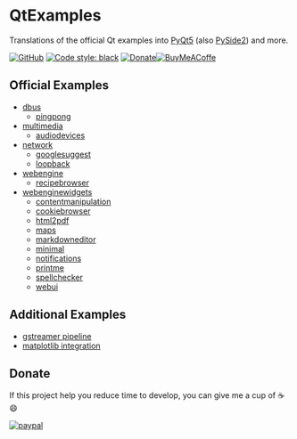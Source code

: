# QtExamples
Translations of the official Qt examples into [PyQt5](https://pypi.org/project/PyQt5/) (also [PySide2](https://pypi.org/project/PySide2/)) and more.

 [![GitHub](https://img.shields.io/github/license/eyllanesc/QtExamples.svg)](https://github.com/eyllanesc/QtExamples/blob/master/LICENSE) [![Code style: black](https://img.shields.io/badge/code%20style-black-000000.svg)](https://github.com/psf/black) [![Donate](https://img.shields.io/badge/donate-PayPal-blue.svg?logo=paypal)](https://www.paypal.me/eyllanesc)[![BuyMeACoffe](https://www.buymeacoffee.com/assets/img/custom_images/orange_img.png)](https://www.buymeacoffee.com/eyllanesc)

## Official Examples

* [dbus](official/dbus)
  * [pingpong](official/dbus/pingpong)
* [multimedia](official/multimedia/)
  * [audiodevices](official/multimedia/audiodevices)
* [network](official/network)
  * [googlesuggest](official/network/googlesuggest)
  * [loopback](official/network/loopback)
* [webengine](official/webengine)
  * [recipebrowser](official/webengine/recipebrowser)
* [webenginewidgets](official/webenginewidgets)
  * [contentmanipulation](official/webenginewidgets/contentmanipulation)
  * [cookiebrowser](official/webenginewidgets/cookiebrowser)
  * [html2pdf](official/webenginewidgets/html2pdf)
  * [maps](official/webenginewidgets/maps)
  * [markdowneditor](official/webenginewidgets/markdowneditor)
  * [minimal](official/webenginewidgets/minimal)
  * [notifications](official/webenginewidgets/notifications)
  * [printme](official/webenginewidgets/printme)
  * [spellchecker](official/webenginewidgets/spellchecker)
  * [webui](official/webenginewidgets/webui)

## Additional Examples

* [gstreamer pipeline](others/gst_pipeline)
* [matplotlib integration](others/matplotlib)

## Donate

If this project help you reduce time to develop, you can give me a cup of :coffee: :smile:

[![paypal](https://www.paypalobjects.com/en_US/i/btn/btn_donateCC_LG.gif)](https://www.paypal.me/eyllanesc)